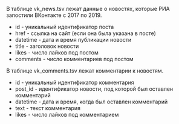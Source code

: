 В таблице vk_news.tsv лежат данные о новостях, которые РИА запостили ВКонтакте с 2017 по 2019.

* id - уникальный идентификатор поста
* href - ссылка на сайт (если она была указана в посте)
* datetime - дата и время публикации новости
* title - заголовок новости
* likes - число лайков под постом
* comments - число комментариев под постом

В таблице vk_comments.tsv лежат комментарии к новостям.

* id - уникальный идентификатор комментария
* post_id - идентификатор новости, под которой был оставлен комментарий
* datetime - дата и время, когда был оставлен комментарий
* text - текст комментария
* likes - число лайков под комментарием
